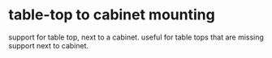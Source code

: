# table-top to cabinet mounting

support for table top, next to a cabinet.
useful for table tops that are missing support next to cabinet.
